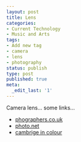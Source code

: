 ```yaml
---
layout: post
title: Lens
categories:
- Current Technology
- Music and Arts
tags:
- Add new tag
- camera
- lens
- photography
status: publish
type: post
published: true
meta:
  _edit_last: '1'
---
```

Camera lens... some links...
<ul>
	<li><a href="http://www.photographers.co.uk/html/camera-lens.cfm">phographers.co.uk</a></li>
	<li><a href="http://photo.net/making-photographs/lens">photo.net</a></li>
	<li><a href="http://www.cambridgeincolour.com/tutorials/camera-lenses.htm">cambrige in colour</a></li>
</ul>
